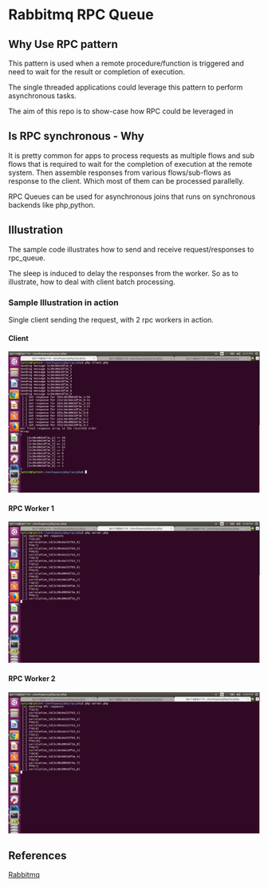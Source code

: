 # Rabbitmq RPC Queue

## Why Use RPC pattern
This pattern is used when a remote procedure/function is triggered and need to wait for the  result or completion of execution.

The single threaded applications could leverage this pattern to perform asynchronous tasks.

The aim of this repo is to show-case how RPC could be leveraged in 

## Is RPC synchronous - Why
It is pretty common for apps to process requests as multiple flows and sub flows that is required to wait for the completion of execution at the remote system. Then assemble responses from various flows/sub-flows as response to the client. Which most of them can be processed parallelly.

RPC Queues can be used for asynchronous joins that runs on synchronous backends like php,python.

## Illustration
The sample code illustrates how to send and receive request/responses to rpc_queue.

The sleep is induced to delay the responses from the worker. So as to illustrate, how to deal with client batch processing.

### Sample Illustration in action
Single client sending the request, with 2 rpc workers in action.

#### Client
![](images/responses.png)

#### RPC Worker 1
![](images/rpc_worker1.png)

#### RPC Worker 2
![](images/rpc_worker2.png)

## References
[Rabbitmq](https://www.rabbitmq.com/tutorials/tutorial-six-python.html)
